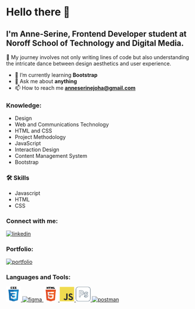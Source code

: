 # Hello there 👋 
## I'm Anne-Serine, Frontend Developer student at Noroff School of Technology and Digital Media.

🚀 My journey involves not only writing lines of code but also understanding the intricate dance between design aesthetics and user experience.

- 🌱 I’m currently learning **Bootstrap**
- 💬 Ask me about **anything**
- 📫 How to reach me **anneserinejoha@gmail.com**


### Knowledge:

- Design
- Web and Communications Technology
- HTML and CSS
- Project Methodology
- JavaScript
- Interaction Design
- Content Management System
- Bootstrap


### 🛠 Skills
- Javascript
- HTML
- CSS


### Connect with me:
[![linkedin](https://img.shields.io/badge/linkedin-0A66C2?style=for-the-badge&logo=linkedin&logoColor=white)](https://www.linkedin.com/in/anne-serine-johannessen-587b4024a/)

### Portfolio:
[![portfolio](https://img.shields.io/badge/my_portfolio-000?style=for-the-badge&logo=ko-fi&logoColor=white)](https://famous-biscotti-1f0b75.netlify.app/)

### Languages and Tools:
<a href="https://www.w3schools.com/css/" target="_blank" rel="noreferrer"> <img src="https://raw.githubusercontent.com/devicons/devicon/master/icons/css3/css3-original-wordmark.svg" alt="css3" width="40" height="40"/> </a> 
<a href="https://www.figma.com/" target="_blank" rel="noreferrer"> <img src="https://www.vectorlogo.zone/logos/figma/figma-icon.svg" alt="figma" width="40" height="40"/> </a> <a href="https://www.w3.org/html/" target="_blank" rel="noreferrer"> <img src="https://raw.githubusercontent.com/devicons/devicon/master/icons/html5/html5-original-wordmark.svg" alt="html5" width="40" height="40"/> </a> 
<a href="https://developer.mozilla.org/en-US/docs/Web/JavaScript" target="_blank" rel="noreferrer"> <img src="https://raw.githubusercontent.com/devicons/devicon/master/icons/javascript/javascript-original.svg" alt="javascript" width="40" height="40"/> </a> 
<a href="https://www.photoshop.com/en" target="_blank" rel="noreferrer"> <img src="https://raw.githubusercontent.com/devicons/devicon/master/icons/photoshop/photoshop-line.svg" alt="photoshop" width="40" height="40"/> </a> 
<a href="https://postman.com" target="_blank" rel="noreferrer"> <img src="https://www.vectorlogo.zone/logos/getpostman/getpostman-icon.svg" alt="postman" width="40" height="40"/> </a>


